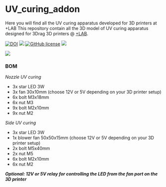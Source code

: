 # UV_curing_addon
Here you will find all the UV curing apparatus developed for 3D printers at +LAB
This repository contain all the 3D model of UV curing apparatus designed for 3Drag 3D printers @ [+LAB](www.piulab.it).

[![DOI]()]()
![](https://img.shields.io/badge/CAD-fusion360-orange?logo=autodesk)
[![GitHub license](https://img.shields.io/github/license/piuLAB-official/3Drag_UV_curing_addon)](https://github.com/piuLAB-official/3Drag_UV_curing_addon/blob/main/LICENSE)
![](https://img.shields.io/github/v/release/piuLAB-official/3Drag_UV_curing_addon)

![](https://github.com/piuLAB-official/3Drag_UV_curing_addon/blob/main/cover.png)

### BOM
_Nozzle UV curing_
- 3x star LED 3W
- 3x fan 30x10mm (choose 12V or 5V depending on your 3D printer setup)
- 6x bolt M3x18mm
- 6x nut M3
- 9x bolt M2x10mm
- 9x nut M2

_Side UV curing_
- 3x star LED 3W
- 1x blower fan 50x50x15mm (choose 12V or 5V depending on your 3D printer setup)
- 2x bolt M5x40mm
- 2x nut M5
- 6x bolt M2x10mm
- 6x nut M2

**_Optional: 12V or 5V relay for controlling the LED from the fan port on the 3D printer_**
